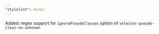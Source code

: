 ```yaml
---
"stylelint": minor
---
```


Added: regex support for `ignorePseudoClasses` option of `selector-pseudo-class-no-unknown`
